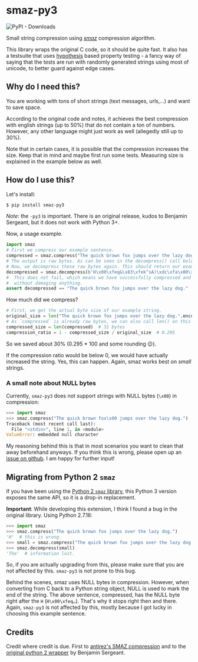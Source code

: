 # smaz-py3

![PyPI - Downloads](https://img.shields.io/pypi/dm/smaz-py3)

Small string compression using [_smaz_](https://github.com/antirez/smaz) compression
algorithm.

This library wraps the original C code, so it should be quite fast. It also has a
testsuite that uses [hypothesis](https://hypothesis.readthedocs.io/en/latest/) based
property testing - a fancy way of saying that the tests are run with randomly
generated strings using most of unicode, to better guard against edge cases.

## Why do I need this?

You are working with tons of short strings (text messages, urls,...) and want to save
space.

According to the original code and notes, it achieves the best compression with english
strings (up to 50%) that do not contain a ton of numbers. However, any other language
might just work as well (allegedly still up to 30%).

Note that in certain cases, it is possible that the compression increases the size.
Keep that in mind and maybe first run some tests. Measuring size is explained in the
example below as well.

## How do I use this?

Let's install:

```sh
$ pip install smaz-py3
```

_Note_: the `-py3` is important. There is an original release, kudos to Benjamin
Sergeant, but it does not work with Python 3+.

Now, a usage example.

```python
import smaz
# First we compress our example sentence.
compressed = smaz.compress("The quick brown fox jumps over the lazy dog.")
# The output is raw bytes. As can be seen in the decompress() call below.
# Now, we decompress these raw bytes again. This should return our example sentence.
decompressed = smaz.decompress(b'H\x00\xfeq&\x83\xfek^sA)\xdc\xfa\x00\xfej&-<\x95\xe7\r\x0b\x89\xdbG\x18\x06;n')
#  This does not fail, which means we have successfully compressed and decompressed
#  without damaging anything.
assert decompressed == "The quick brown fox jumps over the lazy dog."
```

How much did we compress?

```python
# First, we get the actual byte size of our example string.
original_size = len("The quick brown fox jumps over the lazy dog.".encode("utf-8"))  # 44 bytes
# As `compressed` is already raw bytes, we can also call len() on this
compressed_size = len(compressed)  # 31 bytes
compression_ratio = 1 - compressed_size / original_size  # 0.295
```

So we saved about 30% (0.295 \* 100 and some rounding 😉).

If the compression ratio would be below 0, we would have actually increased the
string. Yes, this can happen. Again, smaz works best on _small_ strings.

### A small note about NULL bytes

Currently, `smaz-py3` does not support strings with NULL bytes (`\x00`) in compression:

```python
>>> import smaz
>>> smaz.compress("The quick brown fox\x00 jumps over the lazy dog.")
Traceback (most recent call last):
  File "<stdin>", line 1, in <module>
ValueError: embedded null character
```

My reasoning behind this is that in most scenarios you want to clean that away
beforehand anyways. If you think this is wrong, please open up an
[issue on github](https://github.com/originell/smaz-py3). I am happy for further input!

## Migrating from Python 2 `smaz`

If you have been using the [Python 2 `smaz` library](https://pypi.org/project/smaz/),
this Python 3 version exposes the same API, so it is a drop-in replacement.

**Important**: While developing this extension, I think I found a bug in the original
library. Using Python 2.7.16:

```python
>>> import smaz
>>> smaz.compress("The quick brown fox jumps over the lazy dog.")
'H'  # this is wrong.
>>> small = smaz.compress("The quick brown fox jumps over the lazy dog.")
>>> smaz.decompress(small)
'The'  # information lost.
```

So, if you are actually upgrading from this, please make sure that you are not
affected by this. `smaz-py3` is not prone to this bug.

Behind the scenes, smaz uses NULL bytes in compression. However, when converting from
C back to a Python string object, NULL is used to mark the end of the string. The
above sentence, compressed, has the NULL byte right after the `H` (`H\x00\xfeq…`).
That's why it stops right then and there. Again, `smaz-py3` is not affected by this,
mostly because I got lucky in choosing this example sentence.

## Credits

Credit where credit is due. First to [antirez's SMAZ compression](https://github.com/antirez/smaz)
and to the [original python 2 wrapper](https://pypi.org/project/smaz/) by Benjamin
Sergeant.
